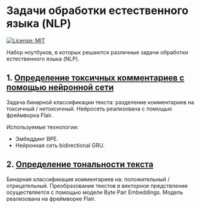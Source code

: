 Задачи обработки естественного языка (NLP)
==========================================

[![License: MIT](https://img.shields.io/badge/License-MIT-yellow.svg)](https://opensource.org/licenses/MIT)

Набор ноутбуков, в которых решаются различные задачи обработки естественного языка (NLP).

## 1. [Определение токсичных комментариев с помощью нейронной сети](https://github.com/blanchefort/text_mining/blob/master/toxic_comments.ipynb)
Задача бинарной классификации текста: разделение комментариев на токсичный / нетоксичный. Нейросеть реализована с помощью фреймворка Flair.

Используемые технологии:
* Эмбеддинг BPE.
* Нейронная сеть bidirectional GRU.

## 2. [Определение тональности текста](https://github.com/blanchefort/text_mining/blob/master/text_sentiment_bpe.ipynb)
Бинарная классификация комментариев на: положительный / отрицательный. Преобразование текстов в векторное предствление осуществляется с помощью модели Byte Pair Embeddings. Модель реализована на фреймворке Flair.
